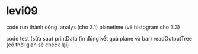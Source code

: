 # levi09


code run thành công:
analys (cho 3.1)
planetime (vẽ histogram cho 3.3)

code test (sửa sau)
printData (in đúng kết quả plane và bar)
readOutputTree (có thời gian sẽ check lại)
